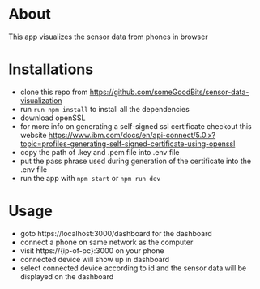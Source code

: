 # About

This app visualizes the sensor data from phones in browser

# Installations

- clone this repo from https://github.com/someGoodBits/sensor-data-visualization
- run ```run npm install``` to install all the dependencies
- download openSSL
- for more info on generating a self-signed ssl certificate checkout this website https://www.ibm.com/docs/en/api-connect/5.0.x?topic=profiles-generating-self-signed-certificate-using-openssl
- copy the path of .key and .pem file into .env file
- put the pass phrase used during generation of the certificate into the .env file
- run the app with ```npm start``` or ```npm run dev```

# Usage
- goto https://localhost:3000/dashboard for the dashboard
- connect a phone on same network as the computer
- visit https://{ip-of-pc}:3000 on your phone
- connected device will show up in dashboard
- select connected device according to id and the sensor data will be displayed on the dashboard